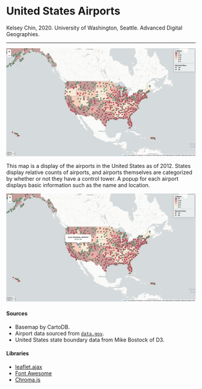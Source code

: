 # United States Airports
Kelsey Chin, 2020.
University of Washington, Seattle.
Advanced Digital Geographies.

***

![](img/map_final.png)

This map is a display of the airports in the United States as of 2012. States display relative counts of airports, and airports themselves are categorized by whether or not they have a control tower. A popup for each airport displays basic information such as the name and location.

![](img/map_final_popup.png)

#### Sources
- Basemap by CartoDB.
- Airport data sourced from [`data.gov`](https://catalog.data.gov/dataset/usgs-small-scale-dataset-airports-of-the-united-states-201207-shapefile).
- United States state boundary data from Mike Bostock of D3.

#### Libraries
- [leaflet.ajax](https://github.com/calvinmetcalf/leaflet-ajax)
- [Font Awesome](http://fontawesome.io/)
- [Chroma.js](https://gka.github.io/chroma.js/)

